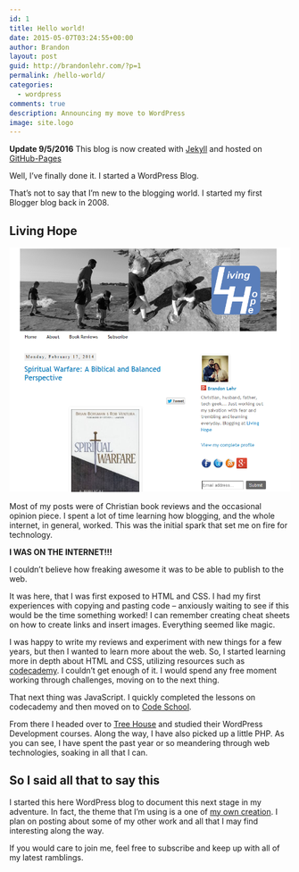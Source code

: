```yaml
---
id: 1
title: Hello world!
date: 2015-05-07T03:24:55+00:00
author: Brandon
layout: post
guid: http://brandonlehr.com/?p=1
permalink: /hello-world/
categories:
  - wordpress
comments: true
description: Announcing my move to WordPress
image: site.logo
---
```


**Update 9/5/2016** This blog is now created with <a href="https://jekyllrb.com/" >Jekyll</a> and hosted on <a href="https://pages.github.com/">GitHub-Pages</a>

Well, I&#8217;ve finally done it. I started a WordPress Blog.

That&#8217;s not to say that I&#8217;m new to the blogging world. I started my first Blogger blog back in 2008.

## Living Hope

![my-livinghope.blogspot.com](../images/screenshot-my-livinghope-e1431070572385.png)

Most of my posts were of Christian book reviews and the occasional opinion piece. I spent a lot of time learning how blogging, and the whole internet, in general, worked. This was the initial spark that set me on fire for technology.

**I WAS ON THE INTERNET!!!**

I couldn&#8217;t believe how freaking awesome it was to be able to publish to the web.

It was here, that I was first exposed to HTML and CSS. I had my first experiences with copying and pasting code &#8211; anxiously waiting to see if this would be the time something worked! I can remember creating cheat sheets on how to create links and insert images. Everything seemed like magic.

I was happy to write my reviews and experiment with new things for a few years, but then I wanted to learn more about the web. So, I started learning more in depth about HTML and CSS, utilizing resources such as [codecademy](http://www.codecademy.com/). I couldn&#8217;t get enough of it. I would spend any free moment working through challenges, moving on to the next thing.

That next thing was JavaScript. I quickly completed the lessons on codecademy and then moved on to [Code School](https://www.codeschool.com/).

From there I headed over to [Tree House](https://teamtreehouse.com/) and studied their WordPress Development courses. Along the way, I have also picked up a little PHP. As you can see, I have spent the past year or so meandering through web technologies, soaking in all that I can.

## So I said all that to say this

I started this here WordPress blog to document this next stage in my adventure. In fact, the theme that I&#8217;m using is a one of [my own creation](https://github.com/blehr/Pummel). I plan on posting about some of my other work and all that I may find interesting along the way.

If you would care to join me, feel free to subscribe and keep up with all of my latest ramblings.
